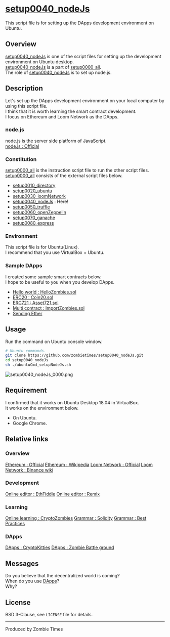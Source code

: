 # [setup0040_nodeJs](https://github.com/zombietimes/setup0040_nodeJs)
This script file is for setting up the DApps development environment on Ubuntu.  

## Overview
[setup0040_nodeJs](https://github.com/zombietimes/setup0040_nodeJs) is one of the script files for setting up the development environment on Ubuntu desktop.  
[setup0040_nodeJs](https://github.com/zombietimes/setup0040_nodeJs) is a part of [setup0000_all](https://github.com/zombietimes/setup0000_all).  
The role of [setup0040_nodeJs](https://github.com/zombietimes/setup0040_nodeJs) is to set up node.js.  

## Description
Let's set up the DApps development environment on your local computer by using this script file.  
I think that it is worth learning the smart contract development.  
I focus on Ethereum and Loom Network as the DApps.  

### node.js
node.js is the server side platform of JavaScript.  
[node.js : Official](https://nodejs.org/en/)  

### Constitution
[setup0000_all](https://github.com/zombietimes/setup0000_all) is the instruction script file to run the other script files.  
[setup0000_all](https://github.com/zombietimes/setup0000_all) consists of the external script files below.  
- [setup0010_directory](https://github.com/zombietimes/setup0010_directory)
- [setup0020_ubuntu](https://github.com/zombietimes/setup0020_ubuntu)
- [setup0030_loomNetwork](https://github.com/zombietimes/setup0030_loomNetwork)
- [setup0040_nodeJs](https://github.com/zombietimes/setup0040_nodeJs) : Here!
- [setup0050_truffle](https://github.com/zombietimes/setup0050_truffle)
- [setup0060_openZeppelin](https://github.com/zombietimes/setup0060_openZeppelin)
- [setup0070_ganache](https://github.com/zombietimes/setup0070_ganache)
- [setup0080_express](https://github.com/zombietimes/setup0080_express)

### Environment
This script file is for Ubuntu(Linux).  
I recommend that you use VirtualBox + Ubuntu.  

### Sample DApps
I created some sample smart contracts below.  
I hope to be useful to you when you develop DApps.  
- [Hello world : HelloZombies.sol](https://github.com/zombietimes/dapp_helloWorld)
- [ERC20 : Coin20.sol](https://github.com/zombietimes/dapp_erc20)
- [ERC721 : Asset721.sol](https://github.com/zombietimes/dapp_erc721)
- [Multi contract : ImportZombies.sol](https://github.com/zombietimes/dapp_multiContract)
- [Sending Ether](https://github.com/zombietimes/dapp_sendEther)

## Usage
Run the command on Ubuntu console window.  
```sh
# Ubuntu commands.
git clone https://github.com/zombietimes/setup0040_nodeJs.git
cd setup0040_nodeJs
sh ./ubuntuCmd_setupNodeJs.sh
```
![setup0040_nodeJs_0000.png]()  

## Requirement
I confirmed that it works on Ubuntu Desktop 18.04 in VirtualBox.  
It works on the environment below.  
- On Ubuntu.
- Google Chrome.

## Relative links
### Overview
[Ethereum : Official](https://www.ethereum.org/)
[Ethereum : Wikipedia](https://en.wikipedia.org/wiki/Ethereum)
[Loom Network : Official](https://loomx.io/)
[Loom Network : Binance wiki](https://info.binance.com/en/currencies/loom-network)

### Development
[Online editor : EthFiddle](https://ethfiddle.com/)
[Online editor : Remix](https://remix.ethereum.org/)

### Learning
[Online learning : CryptoZombies](https://cryptozombies.io/)
[Grammar : Solidity](https://solidity.readthedocs.io/)
[Grammar : Best Practices](https://github.com/ConsenSys/smart-contract-best-practices)

### DApps
[DApps : CryptoKitties](https://www.cryptokitties.co/)
[DApps : Zombie Battle ground](https://loom.games/en/)

## Messages
Do you believe that the decentralized world is coming?  
When do you use [DApps](https://en.wikipedia.org/wiki/Decentralized_application)?  
Why?  

## License
BSD 3-Clause, see `LICENSE` file for details.  

---
Produced by Zombie Times  

